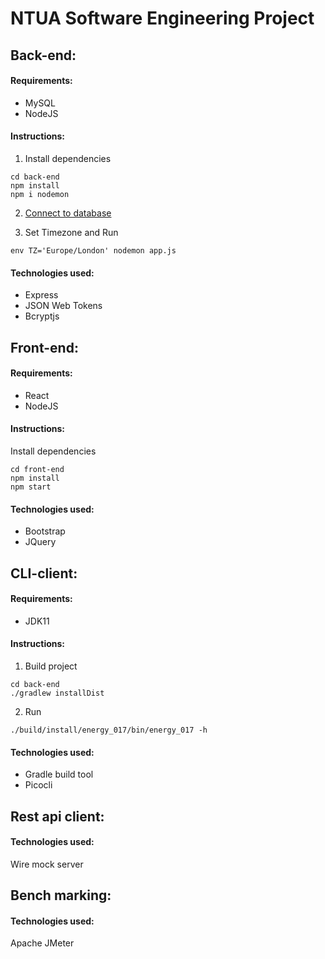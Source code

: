 # NTUA Software Engineering Project

## Back-end:

#### Requirements:
- MySQL
- NodeJS


#### Instructions:

1. Install dependencies
```
cd back-end
npm install
npm i nodemon
```
2. [Connect to database](back-end/routes/connect.js)

3. Set Timezone and Run
```
env TZ='Europe/London' nodemon app.js
```

#### Technologies used:

- Express
- JSON Web Tokens
- Bcryptjs

## Front-end:

#### Requirements:
- React
- NodeJS

#### Instructions:

Install dependencies
```
cd front-end
npm install
npm start
```
#### Technologies used:

- Bootstrap
- JQuery


## CLI-client:

#### Requirements:
- JDK11


#### Instructions:

1. Build project
```
cd back-end
./gradlew installDist
```

2. Run
```
./build/install/energy_017/bin/energy_017 -h
```

#### Technologies used:

- Gradle build tool
- Picocli


## Rest api client:

#### Technologies used:

Wire mock server


## Bench marking:

#### Technologies used:

Apache JMeter

